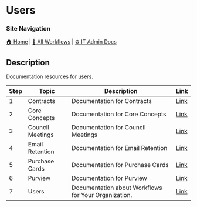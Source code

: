 <!-- Description: This folder contains guidelines and policies for supervisors managing the purchase-cards workflow. -->
# Users

### Site Navigation
[🏠 Home](../README.md) | [📂 All Workflows](users.md) | [⚙ IT Admin Docs](../it-admins/README.md)

## Description
Documentation resources for users.

| **Step** | **Topic** | **Description** | **Link** |
|---|---|---|---|
| 1 | Contracts | Documentation for Contracts | [Link](contracts/) |
| 2 | Core Concepts | Documentation for Core Concepts | [Link](core-concepts/) |
| 3 | Council Meetings | Documentation for Council Meetings | [Link](council-meetings/) |
| 4 | Email Retention | Documentation for Email Retention | [Link](email-retention/) |
| 5 | Purchase Cards | Documentation for Purchase Cards | [Link](purchase-cards/) |
| 6 | Purview | Documentation for Purview | [Link](purview/) |
| 7 | Users | Documentation about Workflows for Your Organization. | [Link](users.md) |